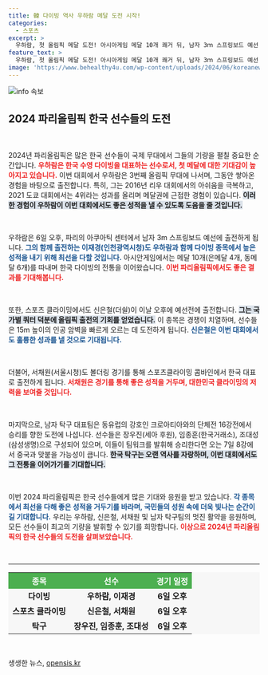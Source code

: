 ```yaml
---
title: 韓 다이빙 역사 우하람 메달 도전 시작!
categories:
  - 스포츠
excerpt: >
  우하람, 첫 올림픽 메달 도전! 아시아게임 메달 10개 쾌거 뒤, 남자 3ｍ 스프링보드 예선 출전. 준결승과 결승도 기대되는 순간! 스포츠클라이밍 신은철, 파리행 티켓 확보. 한국 대표팀의 역동적인 하루가 펼쳐진다!
feature_text: >
  우하람, 첫 올림픽 메달 도전! 아시아게임 메달 10개 쾌거 뒤, 남자 3ｍ 스프링보드 예선 출전. 준결승과 결승도 기대되는 순간! 스포츠클라이밍 신은철, 파리행 티켓 확보. 한국 대표팀의 역동적인 하루가 펼쳐진다!
image: 'https://www.behealthy4u.com/wp-content/uploads/2024/06/koreanews.jpg'
---
```


<p><img src="https://www.behealthy4u.com/wp-content/uploads/2024/06/koreanews.jpg" alt="info 속보" /></p>

<h2 data-ke-size="size26">2024 파리올림픽 한국 선수들의 도전</h2>

<p data-ke-size="size16">&nbsp;</p>

<p>2024년 파리올림픽은 많은 한국 선수들이 국제 무대에서 그들의 기량을 펼칠 중요한 순간입니다. <b><span style="color: #ee2323;">우하람은 한국 수영 다이빙을 대표하는 선수로서, 첫 메달에 대한 기대감이 높아지고 있습니다.</span></b> 이번 대회에서 우하람은 3번째 올림픽 무대에 나서며, 그동안 쌓아온 경험을 바탕으로 출전합니다. 특히, 그는 2016년 리우 대회에서의 아쉬움을 극복하고, 2021 도쿄 대회에서는 4위라는 성과를 올리며 메달권에 근접한 경험이 있습니다. <b><span style="background-color: #21538527;">이러한 경험이 우하람이 이번 대회에서도 좋은 성적을 낼 수 있도록 도움을 줄 것입니다.</span></b></p>

<p data-ke-size="size16">&nbsp;</p>

<p>우하람은 6일 오후, 파리의 아쿠아틱 센터에서 남자 3m 스프링보드 예선에 출전하게 됩니다. <b><span style="color: #1a5490;">그의 함께 출전하는 이재경(인천광역시청)도 우하람과 함께 다이빙 종목에서 높은 성적을 내기 위해 최선을 다할 것입니다.</span></b> 아시안게임에서는 메달 10개(은메달 4개, 동메달 6개)를 따내며 한국 다이빙의 전통을 이어왔습니다. <b><span style="color: #ee2323;">이번 파리올림픽에서도 좋은 결과를 기대해봅니다.</span></b></p>

<p data-ke-size="size16">&nbsp;</p>

<p>또한, 스포츠 클라이밍에서도 신은철(더쉴)이 이날 오후에 예선전에 출전합니다. <b><span style="background-color: #21538527;">그는 국가별 쿼터 덕분에 올림픽 출전의 기회를 얻었습니다.</span></b> 이 종목은 경쟁이 치열하며, 선수들은 15m 높이의 인공 암벽을 빠르게 오르는 데 도전하게 됩니다. <b><span style="color: #1a5490;">신은철은 이번 대회에서도 훌륭한 성과를 낼 것으로 기대됩니다.</span></b></p>

<p data-ke-size="size16">&nbsp;</p>

<p>더불어, 서채원(서울시청)도 볼더링 경기를 통해 스포츠클라이밍 콤바인에서 한국 대표로 출전하게 됩니다. <b><span style="color: #ee2323;">서채원은 경기를 통해 좋은 성적을 거두며, 대한민국 클라이밍의 저력을 보여줄 것입니다.</span></b></p>

<p data-ke-size="size16">&nbsp;</p>

<p>마지막으로, 남자 탁구 대표팀은 동유럽의 강호인 크로아티아와의 단체전 16강전에서 승리를 향한 도전에 나섭니다. 선수들은 장우진(세아 후원), 임종훈(한국거래소), 조대성(삼성생명)으로 구성되어 있으며, 이들이 팀워크를 발휘해 승리한다면 오는 7일 8강에서 중국과 맞붙을 가능성이 큽니다. <b><span style="background-color: #21538527;">한국 탁구는 오랜 역사를 자랑하며, 이번 대회에서도 그 전통을 이어가기를 기대합니다.</span></b></p>

<p data-ke-size="size16">&nbsp;</p>

<p>이번 2024 파리올림픽은 한국 선수들에게 많은 기대와 응원을 받고 있습니다. <b><span style="color: #1a5490;">각 종목에서 최선을 다해 좋은 성적을 거두기를 바라며, 국민들의 성원 속에 더욱 빛나는 순간이길 기대합니다.</span></b> 우리는 우하람, 신은철, 서채원 및 남자 탁구팀의 멋진 활약을 응원하며, 모든 선수들이 최고의 기량을 발휘할 수 있기를 희망합니다. <b><span style="color: #ee2323;">이상으로 2024년 파리올림픽의 한국 선수들의 도전을 살펴보았습니다.</span></b></p>

<p data-ke-size="size16">&nbsp;</p>

<hr style="height:1px;border:none;color:#333;background-color:#333;">

<table style="width: 100%; border-collapse: collapse; background-color: #f7f7f7;">
  <tr>
    <th style="background-color: #4CAF50; color: white; text-align: center;">종목</th>
    <th style="background-color: #4CAF50; color: white; text-align: center;">선수</th>
    <th style="background-color: #4CAF50; color: white; text-align: center;">경기 일정</th>
  </tr>
  <tr>
    <td style="text-align: center; height: 17px;"><b>다이빙</b></td>
    <td style="text-align: center; height: 17px;"><b>우하람, 이재경</b></td>
    <td style="text-align: center; height: 17px;"><b>6일 오후</b></td>
  </tr>
  <tr>
    <td style="text-align: center; height: 17px;"><b>스포츠 클라이밍</b></td>
    <td style="text-align: center; height: 17px;"><b>신은철, 서채원</b></td>
    <td style="text-align: center; height: 17px;"><b>6일 오후</b></td>
  </tr>
  <tr>
    <td style="text-align: center; height: 17px;"><b>탁구</b></td>
    <td style="text-align: center; height: 17px;"><b>장우진, 임종훈, 조대성</b></td>
    <td style="text-align: center; height: 17px;"><b>6일 오후</b></td>
  </tr>
</table>

<p data-ke-size="size16">&nbsp;</p>
생생한 뉴스, <a href="https://opensis.kr" rel="dofollow">opensis.kr</a>


